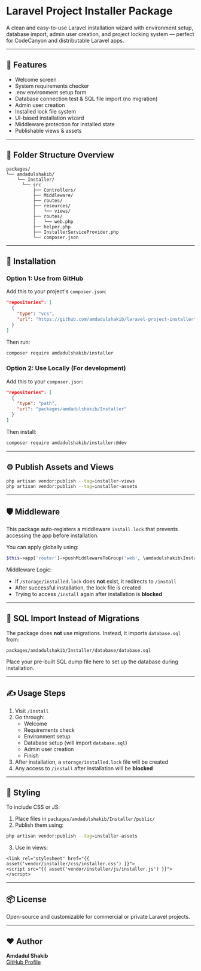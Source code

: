 # Laravel Project Installer Package

A clean and easy-to-use Laravel installation wizard with environment setup, database import, admin user creation, and project locking system — perfect for CodeCanyon and distributable Laravel apps.

---

## 🚀 Features

- Welcome screen  
- System requirements checker  
- .env environment setup form  
- Database connection test & SQL file import (no migration)  
- Admin user creation  
- Installed lock file system  
- UI-based installation wizard  
- Middleware protection for installed state  
- Publishable views & assets  

---

## 📂 Folder Structure Overview

```
packages/
└── amdadulshakib/
    └── Installer/
      └── src
          ├── Controllers/
          ├── Middleware/
          ├── routes/
          ├── resources/
          │   └── views/
          ├── routes/
          │   └── web.php
          ├── helper.php
          ├── InstallerServiceProvider.php
          └── composer.json
```

---

## 🧩 Installation

### Option 1: Use from GitHub

Add this to your project's `composer.json`:

```json
"repositories": [
  {
    "type": "vcs",
    "url": "https://github.com/amdadulshakib/laravel-project-installer"
  }
]
```

Then run:

```bash
composer require amdadulshakib/installer
```

### Option 2: Use Locally (For development)

Add this to your `composer.json`:

```json
"repositories": [
  {
    "type": "path",
    "url": "packages/amdadulshakib/Installer"
  }
]
```

Then install:

```bash
composer require amdadulshakib/installer:@dev
```

---

## ⚙️ Publish Assets and Views

```bash
php artisan vendor:publish --tag=installer-views
php artisan vendor:publish --tag=installer-assets
```

---

## 🛡️ Middleware

This package auto-registers a middleware `install.lock` that prevents accessing the app before installation.

You can apply globally using:

```php
$this->app['router']->pushMiddlewareToGroup('web', \amdadulshakib\Installer\Middleware\IsNotInstalled::class);
```

Middleware Logic:

- If `/storage/installed.lock` does **not** exist, it redirects to `/install`  
- After successful installation, the lock file is created  
- Trying to access `/install` again after installation is **blocked**

---

## 🧪 SQL Import Instead of Migrations

The package does **not** use migrations. Instead, it imports `database.sql` from:

```
packages/amdadulshakib/Installer/database/database.sql
```

Place your pre-built SQL dump file here to set up the database during installation.

---

## ✍️ Usage Steps

1. Visit `/install`  
2. Go through:
   - Welcome  
   - Requirements check  
   - Environment setup  
   - Database setup (will import `database.sql`)  
   - Admin user creation  
   - Finish  
3. After installation, a `storage/installed.lock` file will be created  
4. Any access to `/install` after installation will be **blocked**

---

## 🎨 Styling

To include CSS or JS:

1. Place files in `packages/amdadulshakib/Installer/public/`
2. Publish them using:

```bash
php artisan vendor:publish --tag=installer-assets
```

3. Use in views:

```blade
<link rel="stylesheet" href="{{ asset('vendor/installer/css/installer.css') }}">
<script src="{{ asset('vendor/installer/js/installer.js') }}"></script>
```

---

## 📦 License

Open-source and customizable for commercial or private Laravel projects.

---

## ❤️ Author

**Amdadul Shakib**  
[GitHub Profile](https://github.com/amdadulshakib)